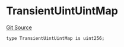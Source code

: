 # TransientUintUintMap
[Git Source](https://github.com/lidofinance/community-staking-module/blob/3a4f57c9cf742468b087015f451ef8dce648f719/src/lib/TransientUintUintMapLib.sol)


```solidity
type TransientUintUintMap is uint256;
```

